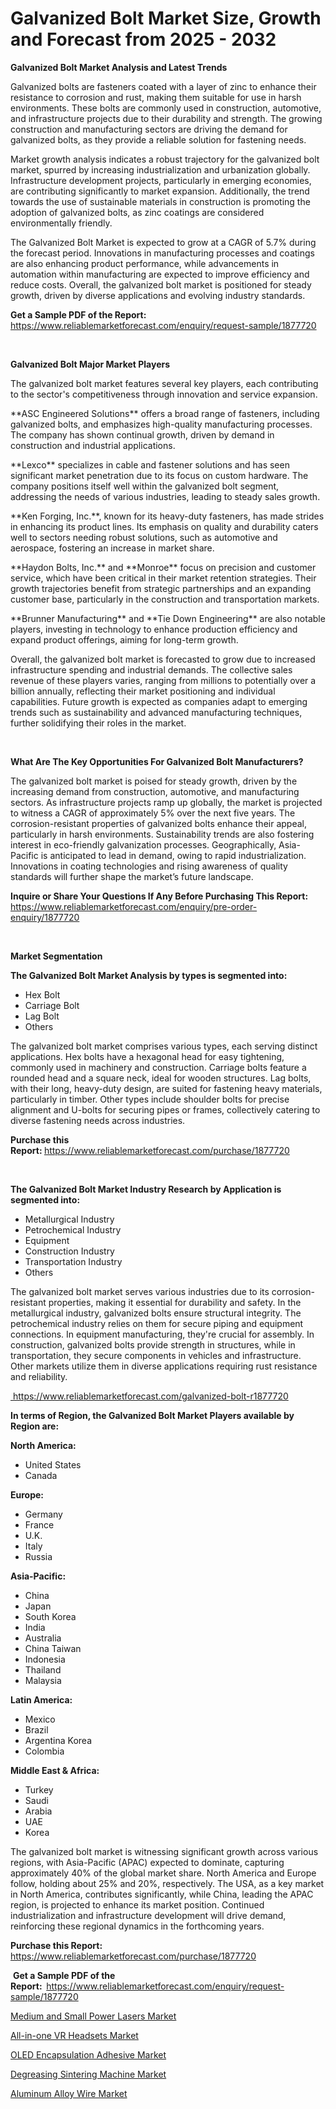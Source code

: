 <p><h1>Galvanized Bolt Market Size, Growth and Forecast from 2025 - 2032</h1></p><p><strong>Galvanized Bolt Market Analysis and Latest Trends</strong></p>
<p><p>Galvanized bolts are fasteners coated with a layer of zinc to enhance their resistance to corrosion and rust, making them suitable for use in harsh environments. These bolts are commonly used in construction, automotive, and infrastructure projects due to their durability and strength. The growing construction and manufacturing sectors are driving the demand for galvanized bolts, as they provide a reliable solution for fastening needs.</p><p>Market growth analysis indicates a robust trajectory for the galvanized bolt market, spurred by increasing industrialization and urbanization globally. Infrastructure development projects, particularly in emerging economies, are contributing significantly to market expansion. Additionally, the trend towards the use of sustainable materials in construction is promoting the adoption of galvanized bolts, as zinc coatings are considered environmentally friendly.</p><p>The Galvanized Bolt Market is expected to grow at a CAGR of 5.7% during the forecast period. Innovations in manufacturing processes and coatings are also enhancing product performance, while advancements in automation within manufacturing are expected to improve efficiency and reduce costs. Overall, the galvanized bolt market is positioned for steady growth, driven by diverse applications and evolving industry standards.</p></p>
<p><strong>Get a Sample PDF of the Report:&nbsp;</strong> <a href="https://www.reliablemarketforecast.com/enquiry/request-sample/1877720?utm_campaign=2749&utm_medium=2&utm_source=Github&utm_content=ia&utm_term=02042025&utm_id=galvanized-bolt">https://www.reliablemarketforecast.com/enquiry/request-sample/1877720</a></p>
<p>&nbsp;</p>
<p><strong>Galvanized Bolt Major Market Players</strong></p>
<p><p>The galvanized bolt market features several key players, each contributing to the sector's competitiveness through innovation and service expansion. </p><p>**ASC Engineered Solutions** offers a broad range of fasteners, including galvanized bolts, and emphasizes high-quality manufacturing processes. The company has shown continual growth, driven by demand in construction and industrial applications.</p><p>**Lexco** specializes in cable and fastener solutions and has seen significant market penetration due to its focus on custom hardware. The company positions itself well within the galvanized bolt segment, addressing the needs of various industries, leading to steady sales growth.</p><p>**Ken Forging, Inc.**, known for its heavy-duty fasteners, has made strides in enhancing its product lines. Its emphasis on quality and durability caters well to sectors needing robust solutions, such as automotive and aerospace, fostering an increase in market share.</p><p>**Haydon Bolts, Inc.** and **Monroe** focus on precision and customer service, which have been critical in their market retention strategies. Their growth trajectories benefit from strategic partnerships and an expanding customer base, particularly in the construction and transportation markets.</p><p>**Brunner Manufacturing** and **Tie Down Engineering** are also notable players, investing in technology to enhance production efficiency and expand product offerings, aiming for long-term growth.</p><p>Overall, the galvanized bolt market is forecasted to grow due to increased infrastructure spending and industrial demands. The collective sales revenue of these players varies, ranging from millions to potentially over a billion annually, reflecting their market positioning and individual capabilities. Future growth is expected as companies adapt to emerging trends such as sustainability and advanced manufacturing techniques, further solidifying their roles in the market.</p></p>
<p>&nbsp;</p>
<p><strong>What Are The Key Opportunities For Galvanized Bolt Manufacturers?</strong></p>
<p><p>The galvanized bolt market is poised for steady growth, driven by the increasing demand from construction, automotive, and manufacturing sectors. As infrastructure projects ramp up globally, the market is projected to witness a CAGR of approximately 5% over the next five years. The corrosion-resistant properties of galvanized bolts enhance their appeal, particularly in harsh environments. Sustainability trends are also fostering interest in eco-friendly galvanization processes. Geographically, Asia-Pacific is anticipated to lead in demand, owing to rapid industrialization. Innovations in coating technologies and rising awareness of quality standards will further shape the market’s future landscape.</p></p>
<p><strong>Inquire or Share Your Questions If Any Before Purchasing This Report:</strong> <a href="https://www.reliablemarketforecast.com/enquiry/pre-order-enquiry/1877720?utm_campaign=2749&utm_medium=2&utm_source=Github&utm_content=ia&utm_term=02042025&utm_id=galvanized-bolt">https://www.reliablemarketforecast.com/enquiry/pre-order-enquiry/1877720</a></p>
<p>&nbsp;</p>
<p><strong>Market Segmentation</strong></p>
<p><strong>The Galvanized Bolt Market Analysis by types is segmented into:</strong></p>
<p><ul><li>Hex Bolt</li><li>Carriage Bolt</li><li>Lag Bolt</li><li>Others</li></ul></p>
<p><p>The galvanized bolt market comprises various types, each serving distinct applications. Hex bolts have a hexagonal head for easy tightening, commonly used in machinery and construction. Carriage bolts feature a rounded head and a square neck, ideal for wooden structures. Lag bolts, with their long, heavy-duty design, are suited for fastening heavy materials, particularly in timber. Other types include shoulder bolts for precise alignment and U-bolts for securing pipes or frames, collectively catering to diverse fastening needs across industries.</p></p>
<p><strong>Purchase this Report:&nbsp;</strong><a href="https://www.reliablemarketforecast.com/purchase/1877720?utm_campaign=2749&utm_medium=2&utm_source=Github&utm_content=ia&utm_term=02042025&utm_id=galvanized-bolt">https://www.reliablemarketforecast.com/purchase/1877720</a></p>
<p>&nbsp;</p>
<p><strong>The Galvanized Bolt Market Industry Research by Application is segmented into:</strong></p>
<p><ul><li>Metallurgical Industry</li><li>Petrochemical Industry</li><li>Equipment</li><li>Construction Industry</li><li>Transportation Industry</li><li>Others</li></ul></p>
<p><p>The galvanized bolt market serves various industries due to its corrosion-resistant properties, making it essential for durability and safety. In the metallurgical industry, galvanized bolts ensure structural integrity. The petrochemical industry relies on them for secure piping and equipment connections. In equipment manufacturing, they're crucial for assembly. In construction, galvanized bolts provide strength in structures, while in transportation, they secure components in vehicles and infrastructure. Other markets utilize them in diverse applications requiring rust resistance and reliability.</p></p>
<p><a href="https://www.reliablemarketforecast.com/galvanized-bolt-r1877720?utm_campaign=2749&utm_medium=2&utm_source=Github&utm_content=ia&utm_term=02042025&utm_id=galvanized-bolt">&nbsp;https://www.reliablemarketforecast.com/galvanized-bolt-r1877720</a></p>
<p><strong>In terms of Region, the Galvanized Bolt Market Players available by Region are:</strong></p>
<p>
    <p> <strong> North America: </strong>
        <ul>
            <li>United States</li>
            <li>Canada</li>
        </ul>
        </p> 
    <p> <strong> Europe: </strong>
        <ul>
            <li>Germany</li>
            <li>France</li>
            <li>U.K.</li>
            <li>Italy</li>
            <li>Russia</li>
        </ul>
        </p> 
    <p> <strong> Asia-Pacific: </strong>
        <ul>
            <li>China</li>
            <li>Japan</li>
            <li>South Korea</li>
            <li>India</li>
            <li>Australia</li>
            <li>China Taiwan</li>
            <li>Indonesia</li>
            <li>Thailand</li>
            <li>Malaysia</li>
        </ul>
        </p> 
    <p> <strong> Latin America: </strong>
        <ul>
            <li>Mexico</li>
            <li>Brazil</li>
            <li>Argentina Korea</li>
            <li>Colombia</li>
        </ul>
        </p> 
    <p> <strong> Middle East & Africa: </strong>
        <ul>
            <li>Turkey</li>
            <li>Saudi</li>
            <li>Arabia</li>
            <li>UAE</li>
            <li>Korea</li>
        </ul>
    </p>
    </p>
<p><p>The galvanized bolt market is witnessing significant growth across various regions, with Asia-Pacific (APAC) expected to dominate, capturing approximately 40% of the global market share. North America and Europe follow, holding about 25% and 20%, respectively. The USA, as a key market in North America, contributes significantly, while China, leading the APAC region, is projected to enhance its market position. Continued industrialization and infrastructure development will drive demand, reinforcing these regional dynamics in the forthcoming years.</p></p>
<p><strong>Purchase this Report: </strong><a href="https://www.reliablemarketforecast.com/purchase/1877720?utm_campaign=2749&utm_medium=2&utm_source=Github&utm_content=ia&utm_term=02042025&utm_id=galvanized-bolt">https://www.reliablemarketforecast.com/purchase/1877720</a></p>
<p>&nbsp;<strong>Get a Sample PDF of the Report:&nbsp;&nbsp;</strong><a href="https://www.reliablemarketforecast.com/enquiry/request-sample/1877720?utm_campaign=2749&utm_medium=2&utm_source=Github&utm_content=ia&utm_term=02042025&utm_id=galvanized-bolt">https://www.reliablemarketforecast.com/enquiry/request-sample/1877720</a></p>
<p><strong></strong></p>
<p><p><a href="https://www.linkedin.com/pulse/medium-small-power-lasers-market-rise-tracking-95-cagr-2025-2032-tkijf?utm_campaign=2749&utm_medium=2&utm_source=Github&utm_content=ia&utm_term=02042025&utm_id=galvanized-bolt">Medium and Small Power Lasers Market</a></p><p><a href="https://www.linkedin.com/pulse/consumer-behavior-shifts-all-in-one-vr-headsets-market-demand-l2thf?utm_campaign=2749&utm_medium=2&utm_source=Github&utm_content=ia&utm_term=02042025&utm_id=galvanized-bolt">All-in-one VR Headsets Market</a></p><p><a href="https://www.linkedin.com/pulse/oled-encapsulation-adhesivemarket-analysis-forecastinggrowth-tiagf?utm_campaign=2749&utm_medium=2&utm_source=Github&utm_content=ia&utm_term=02042025&utm_id=galvanized-bolt">OLED Encapsulation Adhesive Market</a></p><p><a href="https://www.linkedin.com/pulse/future-revenue-market-insights-degreasing-sintering-machine-hfbif?utm_campaign=2749&utm_medium=2&utm_source=Github&utm_content=ia&utm_term=02042025&utm_id=galvanized-bolt">Degreasing Sintering Machine Market</a></p><p><a href="https://github.com/carylgrinko/Market-Research-Report-List-1/blob/main/aluminum-alloy-wire-market.md?utm_campaign=2749&utm_medium=2&utm_source=Github&utm_content=ia&utm_term=02042025&utm_id=galvanized-bolt">Aluminum Alloy Wire Market</a></p></p>
